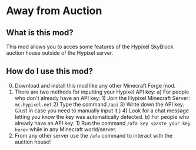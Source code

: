 # Away from Auction

## What is this mod?

This mod allows you to acces some features of the Hypixel SkyBlock auction house outside of the Hypixel server.

## How do I use this mod?
0) Download and install this mod like any other Minecraft Forge mod.
1) There are two methods for inputting your Hypixel API key:
    a) For people who don't already have an API key:
        1) Join the Hypixel Minecraft Server: `mc.hypixel.net`
        2) Type the command `/api`
        3) Write down the API key. (Just in case you need to manually input it.)
        4) Look for a chat message letting you know the key was automatically detected.
    b) For people who already have an API key:
        1) Run the command `/afa key <paste your key here>` while in any Minecraft world/server.
2) From any other server use the `/afa` command to interact with the auction house!